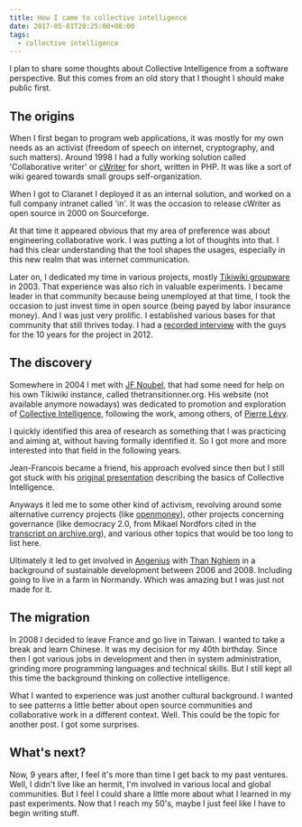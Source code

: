```yaml
---
title: How I came to collective intelligence
date: 2017-05-01T20:25:00+08:00
tags:
  - collective intelligence
---
```


I plan to share some thoughts about Collective Intelligence from a software perspective. 
But this comes from an old story that I thought I should make public first.

## The origins

When I first began to program web applications, it was mostly for my own needs 
as an activist (freedom of speech on internet, cryptography, and such matters). 
Around 1998 I had a fully working solution called 'Collaborative writer' or 
[cWriter][8] for short, written in PHP. It was like a sort of wiki geared towards 
small groups self-organization.

When I got to Claranet I deployed it as an internal solution, and worked on a 
full company intranet called 'in'. It was the occasion to release cWriter as 
open source in 2000 on Sourceforge.

At that time it appeared obvious that my area of preference was about engineering
collaborative work. I was putting a lot of thoughts into that. I had this clear 
understanding that the tool shapes the usages, especially in this new realm that 
was internet communication.

Later on, I dedicated my time in various projects, mostly [Tikiwiki groupware][11] in 2003. 
That experience was also rich in valuable experiments. I became leader in that community
because being unemployed at that time, I took the occasion to just invest time in 
open source (being payed by labor insurance money). And I was just very prolific.
I established various bases for that community that still thrives today. I had a 
[recorded interview][10] with the guys for the 10 years for the project in 2012.

## The discovery

Somewhere in 2004 I met with [JF Noubel][1], that had some need for help on his own Tikiwiki 
instance, called thetransitionner.org. His website (not available anymore nowadays)
was dedicated to promotion and exploration of [Collective Intelligence][3], following the work,
among others, of [Pierre Lévy][2].

I quickly identified this area of research as something that I was practicing and 
aiming at, without having formally identified it. So I got more and more interested 
into that field in the following years.

Jean-Francois became a friend, his approach evolved since then but I still got stuck with
his [original presentation][4] describing the basics of Collective Intelligence. 

Anyways it led me to some other kind of activism, revolving around some alternative currency 
projects (like [openmoney][5]), other projects concerning governance (like democracy 2.0,
from Mikael Nordfors cited in the [transcript on archive.org][6]), and various other topics
that would be too long to list here.

Ultimately it led to get involved in [Angenius][7] with [Than Nghiem][9] in a background of 
sustainable development between 2006 and 2008. Including going to live in a farm in Normandy.
Which was amazing but I was just not made for it.

## The migration

In 2008 I decided to leave France and go live in Taiwan. I wanted to take a break and 
learn Chinese. It was my decision for my 40th birthday. Since then I got various jobs in 
development and then in system administration, grinding more programming languages and 
technical skills. But I still kept all this time the background thinking on 
collective intelligence.

What I wanted to experience was just another cultural background. I wanted to see patterns 
a little better about open source communities and collaborative work in a different context. 
Well. This could be the topic for another post. I got some surprises.

## What's next?

Now, 9 years after, I feel it's more than time I get back to my past ventures. Well, 
I didn't live like an hermit, I'm involved in various local and global communities. 
But I feel I could share a little more about what I learned in my past experiments. 
Now that I reach my 50's, maybe I just feel like I have to begin writing stuff.


[1]: http://noubel.com/
[2]: https://en.wikipedia.org/wiki/Pierre_L%C3%A9vy
[3]: https://en.wikipedia.org/wiki/Collective_intelligence
[4]: http://publishing.yudu.com/Library/Arswi/CollectiveIntelligen/resources/index.htm?skipFlashCheck=true
[5]: http://openmoney.org/
[6]: https://archive.org/stream/eo_Collective_Intelligence/Collective_Intelligence_djvu.txt
[7]: http://angenius.org/tiki-index.php
[8]: https://sourceforge.net/projects/cwriter/
[9]: https://fr.wikipedia.org/wiki/Thanh_Nghiem
[10]: https://tiki.org/Webinar+2012+10
[11]: https://tiki.org/mose
